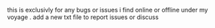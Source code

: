 this is exclusivly for any bugs or issues i find online or offline under my voyage .
add a new txt file to report issues or discuss
